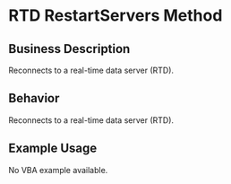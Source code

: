 # RTD RestartServers Method

## Business Description
Reconnects to a real-time data server (RTD).

## Behavior
Reconnects to a real-time data server (RTD).

## Example Usage
No VBA example available.